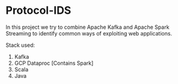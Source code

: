 # Protocol-IDS


In this project we try to combine Apache Kafka and Apache Spark Streaming to identify common ways of exploiting web applications.


Stack used:

1) Kafka
2) GCP Dataproc [Contains Spark]
3) Scala 
4) Java
